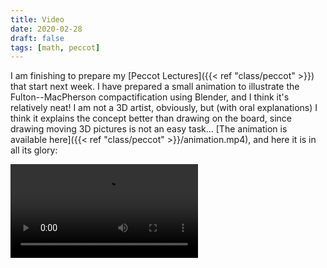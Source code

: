 ```yaml
---
title: Video
date: 2020-02-28
draft: false
tags: [math, peccot]
---
```


I am finishing to prepare my [Peccot Lectures]({{< ref "class/peccot" >}}) that start next week.
I have prepared a small animation to illustrate the Fulton--MacPherson compactification using Blender, and I think it's relatively neat!
I am not a 3D artist, obviously, but (with oral explanations) I think it explains the concept better than drawing on the board, since drawing moving 3D pictures is not an easy task...
[The animation is available here]({{< ref "class/peccot" >}}/animation.mp4), and here it is in all its glory:

<!--more-->

<div class="embed-responsive embed-responsive-16by9">
    <video controls class="embed-responsive-item">
        <source src="{{< ref "class/peccot" >}}/animation.mp4" type="video/mp4">
    </video>
</div>
